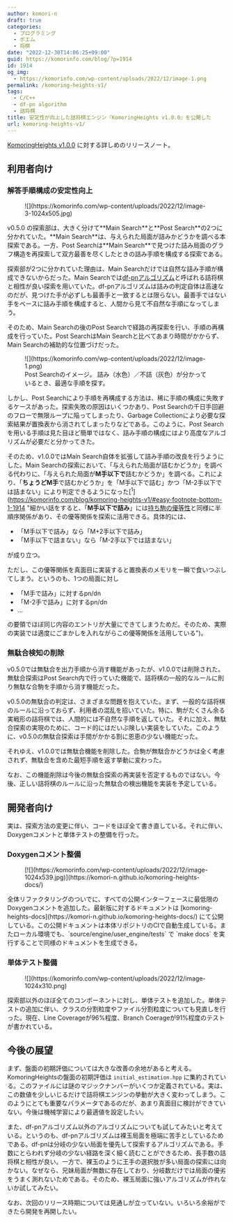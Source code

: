 ```yaml
---
author: komori-n
draft: true
categories:
  - プログラミング
  - ポエム
  - 将棋
date: "2022-12-30T14:06:25+09:00"
guid: https://komorinfo.com/blog/?p=1914
id: 1914
og_img:
  - https://komorinfo.com/wp-content/uploads/2022/12/image-1.png
permalink: /komoring-heights-v1/
tags:
  - C/C++
  - df-pn algorithm
  - 詰将棋
title: 安定性が向上した詰将棋エンジン『KomoringHeights v1.0.0』を公開した
url: komoring-heights-v1/
---
```


[KomoringHeights v1.0.0](https://github.com/komori-n/KomoringHeights/releases/tag/kh-v1.0.0) に対する詳しめのリリースノート。

## 利用者向け

### 解答手順構成の安定性向上

<div class="wp-block-image"><figure class="aligncenter size-large">![](https://komorinfo.com/wp-content/uploads/2022/12/image-3-1024x505.jpg)</figure></div>v0.5.0 の探索部は、大きく分けて**Main Search**と**Post Search**の2つに分かれていた。**Main Search**は、与えられた局面が詰みかどうかを調べる本探索である。一方、Post Searchは**Main Search**で見つけた詰み局面のグラフ構造を再探索して双方最善を尽くしたときの詰み手順を構成する探索である。

探索部が2つに分かれていた理由は、Main Searchだけでは自然な詰み手順が構成できないからだった。Main Searchでは[df-pnアルゴリズム](https://komorinfo.com/blog/df-pn-basics/)と呼ばれる詰将棋と相性が良い探索を用いていた。df-pnアルゴリズムは詰みの判定自体は高速なのだが、見つけた手が必ずしも最善手と一致するとは限らない。最善手ではない手をベースに詰み手順を構成すると、人間から見て不自然な手順になってしまう。

そのため、Main Searchの後のPost Searchで経路の再探索を行い、手順の再構成を行っていた。Post SearchはMain Searchと比べてあまり時間がかからず、Main Searchの補助的な位置づけだった。

<div class="wp-block-image"><figure class="aligncenter size-full">![](https://komorinfo.com/wp-content/uploads/2022/12/image-1.png)<figcaption>Post Searchのイメージ。
詰み（水色）／不詰（灰色）が分かっているとき、最適な手順を探す。</figcaption></figure></div>しかし、Post Searchにより手順を再構成する方法は、稀に手順の構成に失敗するケースがあった。探索失敗の原因はいくつかあり、Post Searchの千日手回避のフローで無限ループに陥ってしまったり、Garbage Collectionにより必要な探索結果が置換表から消されてしまったりなどである。このように、Post Searchを用いる手順は見た目ほど簡単ではなく、詰み手順の構成にはより高度なアルゴリズムが必要だと分かってきた。

そのため、v1.0.0ではMain Search自体を拡張して詰み手順の改良を行うようにした。Main Searchの探索において、「与えられた局面が詰むかどうか」を調べる代わりに、「与えられた局面が**M手以下で**詰むかどうか」を調べる。これにより、「**ちょうどM手**で詰むかどうか」を「M手以下で詰む」かつ「M-2手以下では詰まない」により判定できるようになった<span class="easy-footnote-margin-adjust" id="easy-footnote-1-1914"></span><span class="easy-footnote">[<sup>1</sup>](https://komorinfo.com/blog/komoring-heights-v1/#easy-footnote-bottom-1-1914 "細かい話をすると、「<strong>M手以下で詰み</strong>」には<a href="https://komorinfo.com/blog/proof-piece-and-disproof-piece/">持ち駒の優等性</a>と同様に半順序関係があり、その優等関係を探索に活用できる。具体的には、</p>

<ul><li>「M手以下で詰み」なら「M+2手以下で詰み」</li><li>「M手以下で詰まない」なら「M-2手以下では詰まない」</li></ul>

<p>が成り立つ。</p>

<p>ただし、この優等関係を真面目に実装すると置換表のメモリを一瞬で食いつぶしてしまう。というのも、1つの局面に対し</p>

<ul><li>「M手で詰み」に対するpn/dn</li><li>「M-2手で詰み」に対するpn/dn</li><li>…</li></ul>

<p>の要領でほぼ同じ内容のエントリが大量にできてしまうためだ。そのため、実際の実装では適度にごまかしを入れながらこの優等関係を活用している")</span>。

### 無駄合検知の削除

v0.5.0では無駄合を出力手順から消す機能があったが、v1.0.0では削除された。無駄合探索はPost Search内で行っていた機能で、詰将棋の一般的なルールに則り無駄な合駒を手順から消す機能だった。

v0.5.0の無駄合の判定は、さまざまな問題を抱えていた。まず、一般的な詰将棋のルールに沿っておらず、利用者の混乱を招いていた。特に、駒がたくさん余る実戦形の詰将棋では、人間的には不自然な手順を返していた。それに加え、無駄合探索の実現のために、コード的にはだいぶ険しい実装をしていた。このように、v0.5.0の無駄合探索は手間がかかる割に恩恵の少ない機能だった。

それゆえ、v1.0.0では無駄合機能を削除した。合駒が無駄合かどうかは全く考慮されず、無駄合を含めた最短手順を返す挙動に変わった。

なお、この機能削除は今後の無駄合探索の再実装を否定するものではない。今後、正しい詰将棋のルールに沿った無駄合の検出機能を実装を予定している。

## 開発者向け

実は、探索方法の変更に伴い、コードをほぼ全て書き直している。それに伴い、Doxygenコメントと単体テストの整備を行った。

### Doxygenコメント整備

<figure class="wp-block-image size-large">[![](https://komorinfo.com/wp-content/uploads/2022/12/image-1024x539.jpg)](https://komori-n.github.io/komoring-heights-docs/)</figure>全体リファクタリングのついでに、すべての公開インターフェースに最低限のDoxygenコメントを追加した。最新版に対するドキュメントは [komoring-heights-docs](https://komori-n.github.io/komoring-heights-docs/) にて公開している。この公開ドキュメントは本体リポジトリのCIで自動生成している。またローカル環境でも、`source/engine/user_engine/tests` で `make docs` を実行することで同様のドキュメントを生成できる。

### 単体テスト整備

<figure class="wp-block-image size-large">![](https://komorinfo.com/wp-content/uploads/2022/12/image-1024x310.png)</figure>探索部以外のほぼ全てのコンポーネントに対し、単体テストを追加した。単体テストの追加に伴い、クラスの分割粒度やファイル分割粒度についても見直しを行った。現在、Line Coverageが96%程度、Branch Coerageが91%程度のテストが書かれている。

## 今後の展望

まず、盤面の初期評価については大きな改善の余地があると考える。KomoringHeightsの盤面の初期評価は `initial_estimation.hpp` に集約されている。このファイルには謎のマジックナンバーがいくつか定義されている。実は、この数値を少しいじるだけで詰将棋エンジンの挙動が大きく変わってしまう。このようにとても重要なパラメータであるのだが、あまり真面目に検討ができていない。今後は機械学習により最適値を設定したい。

また、df-pnアルゴリズム以外のアルゴリズムについても試してみたいと考えている。というのも、df-pnアルゴリズムは裸玉局面を極端に苦手としているためである。df-pnは分岐の少ない局面を優先して探索するアルゴリズムである。手数にとらわれず分岐の少ない経路を深く細く読むことができるため、長手数の詰将棋と相性が良い。一方で、裸玉のように王手の選択肢が多い局面の探索には向かない。なぜなら、兄妹局面が無数に存在しており、分岐数だけでは局面の優劣をうまく測れないためである。そのため、裸玉局面に強いアルゴリズムが作れないか試してみたい。

なお、次回のリリース時期については見通しが立っていない。いろいろ余裕ができたら開発を再開したい。
